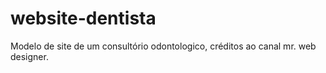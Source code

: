 # website-dentista
 Modelo de site de um consultório odontologico, créditos ao canal mr. web designer.
